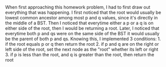 When first approaching this homework problem, I had to first draw out everything that was happening. I first noticed that the root would usually be lowest common ancestor among most p and q values, since it's directly in the middle of a BST. Then I noticed that everytime either a p or a q is on either side of the root, then I would be returning a root. Later, I noticed that everytime both p and qs were on the same side of the BST it would usually be the parent of both p and qs. Knowing this, I implemented 3 conditions:
    1. if the root equals p or q then return the root
    2. if p and q are on the right or left side of the root, set the next node as the "root" whether its left or right
    3. if p is less than the root, and q is greater than the root, then return the root
